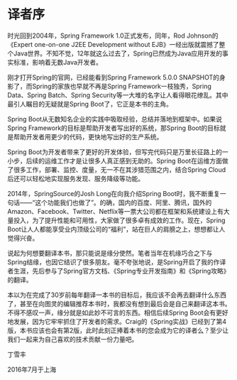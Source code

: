 # 译者序

时光回到2004年，Spring Framework 1.0正式发布，同年，Rod Johnson的《Expert one-on-one J2EE Development without EJB》一经出版就震撼了整个Java世界。不知不觉，12年就这么过去了，Spring已然成为Java应用开发的事实标准，影响着无数Java开发者。

刚才打开Spring的官网，已经能看到Spring Framework 5.0.0 SNAPSHOT的身影了，而Spring的家族也早就不再是Spring Framework一枝独秀，Spring Data、Spring Batch、Spring Security等一大堆的名字让人看得眼花缭乱。其中最引人瞩目的无疑就是Spring Boot了，它正是本书的主角。

Spring Boot从无数知名企业的实践中吸取经验，总结并落地到框架中。如果说Spring Framework的目标是帮助开发者写出好的系统，那Spring Boot的目标就是帮助开发者用更少的代码，更快地写出好的生产系统。

Spring Boot为开发者带来了更好的开发体验，但写完代码只是万里长征路上的一小步，后续的运维工作才是让很多人真正感到无助的。Spring Boot在运维方面做了很多工作，部署、监控、度量，无一不在其涉猎范围之内，结合Spring Cloud后还可以轻松地实现服务发现、服务降级等功能。

2014年，SpringSource的Josh Long在向我介绍Spring Boot时，我不断重复一句话——“这个功能我们也做了”。的确，国内的百度、阿里、腾讯，国外的Amazon、Facebook、Twitter、Netflix等一票大公司都在框架和系统建设上有大量投入，为了提升性能和可用性，大家做了很多卓有成效的工作。现在，Spring Boot让人人都能享受业内顶级公司的“福利”，站在巨人的肩膀之上，想想都让人觉得兴奋。

说起为何想要翻译本书，那只能说是缘分使然。笔者当年在机缘巧合之下与Spring结缘，也因它结识了很多朋友。毫不夸张地说，是Spring开启了我的作译者生涯，先后参与了Spring官方文档、《Spring专业开发指南》和《Spring攻略》的翻译。

本以为在完成了30岁前每年翻译一本书的目标后，我应该不会再去翻译什么东西了，甚至在向图灵的编辑推荐本书时，我都没有想到最后会是自己来翻译这本书。不得不感叹一声，缘分就是如此妙不可言的东西。相信后续Spring Boot会有更好地发展，因为它牢牢抓住了开发者的需求。Craig的《Spring实战》已经到了第4版，本书应该也会有第2版，此时此刻正捧着本书的您会成为它的译者么？至少让我们一起来为自己喜欢的技术贡献一份力量吧。

丁雪丰

2016年7月于上海


